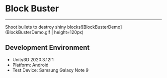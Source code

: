 # Block Buster

---

Shoot bullets to destroy shiny blocks![BlockBusterDemo](BlockBusterDemo.gif | height=120px)

## Development Environment

- Unity3D 2020.3.12f1
- Platform: Android
- Test Device: Samsung Galaxy Note 9
